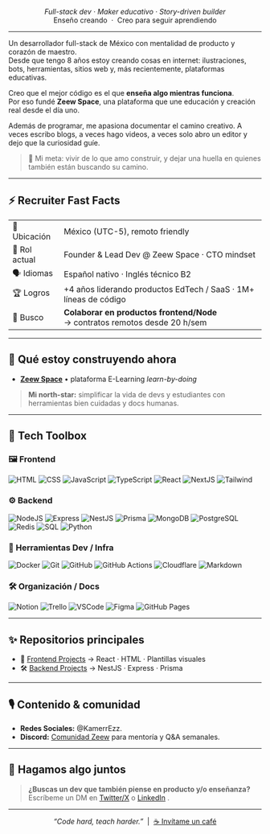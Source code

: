 <!-- ╭────────────────────────────────────────────────────────────────────────╮
     │                              KAMERR EZZ                               │
     ╰────────────────────────────────────────────────────────────────────────╯ -->

<p align="center">
  <em>Full-stack dev · Maker educativo · Story-driven builder</em><br/>
  Enseño creando &nbsp;·&nbsp; Creo para seguir aprendiendo
</p>

---

Un desarrollador full-stack de México con mentalidad de producto y corazón de maestro.  
Desde que tengo 8 años estoy creando cosas en internet: ilustraciones, bots, herramientas, sitios web y, más recientemente, plataformas educativas.

Creo que el mejor código es el que **enseña algo mientras funciona**.  
Por eso fundé **Zeew Space**, una plataforma que une educación y creación real desde el día uno.

Además de programar, me apasiona documentar el camino creativo. A veces escribo blogs, a veces hago videos, a veces solo abro un editor y dejo que la curiosidad guíe.

> 🎯 Mi meta: vivir de lo que amo construir, y dejar una huella en quienes también están buscando su camino.

---

## ⚡ Recruiter Fast Facts

|            |                                                                       |
| ---------- | --------------------------------------------------------------------- |
| 📍 Ubicación | México (UTC-5), remoto friendly |
| 💼 Rol actual | Founder & Lead Dev @ Zeew Space · CTO mindset |
| 🗣️ Idiomas | Español nativo · Inglés técnico B2 |
| 🏆 Logros | +4 años liderando productos EdTech / SaaS · 1M+ líneas de código |
| 🔎 Busco | **Colaborar en productos frontend/Node** <br/>→ contratos remotos desde 20 h/sem |

---

## 🚀 Qué estoy construyendo ahora

- **[Zeew Space](https://zeew.space)** • plataforma E-Learning *learn-by-doing*

> **Mi north-star:** simplificar la vida de devs y estudiantes con herramientas bien cuidadas y docs humanas.

---

## 🧰 Tech Toolbox

### 🖼️ Frontend
![HTML](https://img.shields.io/badge/HTML5-E34F26?style=flat&logo=html5&logoColor=white)
![CSS](https://img.shields.io/badge/CSS3-1572B6?style=flat&logo=css3&logoColor=white)
![JavaScript](https://img.shields.io/badge/JavaScript-F7DF1E?style=flat&logo=javascript&logoColor=black)
![TypeScript](https://img.shields.io/badge/TypeScript-3178C6?style=flat&logo=typescript&logoColor=white)
![React](https://img.shields.io/badge/React-20232A?style=flat&logo=react&logoColor=61DAFB)
![NextJS](https://img.shields.io/badge/Next.js-000?style=flat&logo=nextdotjs)
![Tailwind](https://img.shields.io/badge/TailwindCSS-06B6D4?style=flat&logo=tailwindcss&logoColor=white)

### ⚙️ Backend
![NodeJS](https://img.shields.io/badge/Node.js-339933?style=flat&logo=nodedotjs&logoColor=white)
![Express](https://img.shields.io/badge/Express-000000?style=flat&logo=express&logoColor=white)
![NestJS](https://img.shields.io/badge/NestJS-E0234E?style=flat&logo=nestjs&logoColor=white)
![Prisma](https://img.shields.io/badge/Prisma-2D3748?style=flat&logo=prisma)
![MongoDB](https://img.shields.io/badge/MongoDB-47A248?style=flat&logo=mongodb&logoColor=white)
![PostgreSQL](https://img.shields.io/badge/PostgreSQL-4169E1?style=flat&logo=postgresql&logoColor=white)
![Redis](https://img.shields.io/badge/Redis-DC382D?style=flat&logo=redis&logoColor=white)
![SQL](https://img.shields.io/badge/SQL-003B57?style=flat&logo=sqlite&logoColor=white)
![Python](https://img.shields.io/badge/Python-3776AB?style=flat&logo=python&logoColor=white)

### 🧪 Herramientas Dev / Infra
![Docker](https://img.shields.io/badge/Docker-2496ED?style=flat&logo=docker&logoColor=white)
![Git](https://img.shields.io/badge/Git-F05032?style=flat&logo=git&logoColor=white)
![GitHub](https://img.shields.io/badge/GitHub-181717?style=flat&logo=github)
![GitHub Actions](https://img.shields.io/badge/GitHub_Actions-2088FF?style=flat&logo=githubactions&logoColor=white)
![Cloudflare](https://img.shields.io/badge/Cloudflare-F38020?style=flat&logo=cloudflare&logoColor=white)
![Markdown](https://img.shields.io/badge/Markdown-000000?style=flat&logo=markdown&logoColor=white)

### 🛠️ Organización / Docs
![Notion](https://img.shields.io/badge/Notion-000000?style=flat&logo=notion&logoColor=white)
![Trello](https://img.shields.io/badge/Trello-0052CC?style=flat&logo=trello&logoColor=white)
![VSCode](https://img.shields.io/badge/VSCode-007ACC?style=flat&logo=visualstudiocode&logoColor=white)
![Figma](https://img.shields.io/badge/Figma-F24E1E?style=flat&logo=figma&logoColor=white)
![GitHub Pages](https://img.shields.io/badge/GitHub_Pages-121013?style=flat&logo=githubpages&logoColor=white)


---

## ✨ Repositorios principales

- 🧩 [Frontend Projects](https://github.com/KamerrEzz/frontend) → React · HTML · Plantillas visuales
- 🛠️ [Backend Projects](https://github.com/KamerrEzz/backend) → NestJS · Express · Prisma
<!--
- 🧪 [Labs & Experimentos](https://github.com/KamerrEzz/scripts) → Pruebas sueltas, CLI tools
- 💼 [Proyectos Freelance](https://github.com/KamerrEzz/APPS) → Apps externas o para clientes
- 🎒 [Educativos & Cursos](https://github.com/KamerrEzz/Curso_POO) → Material para enseñar
- 🧱 [Boilerplates & Templates](https://github.com/KamerrEzz/next-saas-starter) → Starters propios
-->
---


## 🎙️ Contenido & comunidad

- **Redes Sociales:** @KamerrEzz. 
- **Discord:** <a href="https://zeew.space/discord">Comunidad Zeew</a> para mentoría y Q&A semanales.

---

## 🤝 Hagamos algo juntos

> **¿Buscas un dev que también piense en producto y/o enseñanza?**  
> Escríbeme un DM en [Twitter/X](https://twitter.com/KamerrEzz) o [LinkedIn](https://www.linkedin.com/in/kamerrezz) .

---

<p align="center">
  <em>“Code hard, teach harder.”</em> &nbsp;|&nbsp; <a href="https://www.paypal.com/paypalme/kamerrezzoficial/10">☕ Invítame un café</a>
</p>
